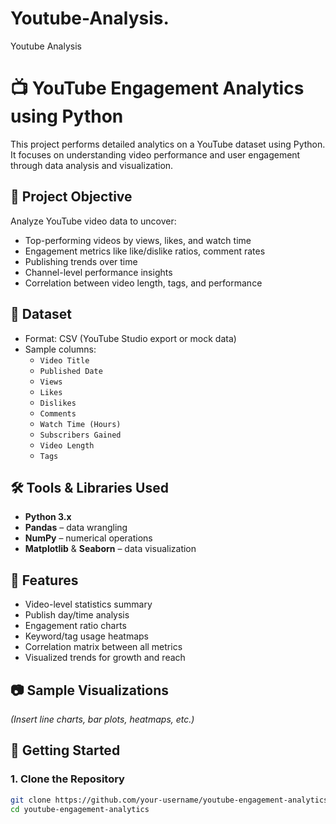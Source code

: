# Youtube-Analysis.
Youtube Analysis
# 📺 YouTube Engagement Analytics using Python

This project performs detailed analytics on a YouTube dataset using Python. It focuses on understanding video performance and user engagement through data analysis and visualization.

## 🎯 Project Objective

Analyze YouTube video data to uncover:
- Top-performing videos by views, likes, and watch time
- Engagement metrics like like/dislike ratios, comment rates
- Publishing trends over time
- Channel-level performance insights
- Correlation between video length, tags, and performance

## 📁 Dataset

- Format: CSV (YouTube Studio export or mock data)
- Sample columns:
  - `Video Title`
  - `Published Date`
  - `Views`
  - `Likes`
  - `Dislikes`
  - `Comments`
  - `Watch Time (Hours)`
  - `Subscribers Gained`
  - `Video Length`
  - `Tags`

## 🛠️ Tools & Libraries Used

- **Python 3.x**
- **Pandas** – data wrangling
- **NumPy** – numerical operations
- **Matplotlib** & **Seaborn** – data visualization

## 📌 Features

- Video-level statistics summary
- Publish day/time analysis
- Engagement ratio charts
- Keyword/tag usage heatmaps
- Correlation matrix between all metrics
- Visualized trends for growth and reach

## 📷 Sample Visualizations

*(Insert line charts, bar plots, heatmaps, etc.)*

## 🚀 Getting Started

### 1. Clone the Repository
```bash
git clone https://github.com/your-username/youtube-engagement-analytics.git
cd youtube-engagement-analytics
